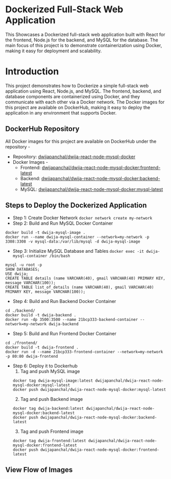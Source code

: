 # Dockerized Full-Stack Web Application
This Showcases a Dockerized full-stack web application built with React for the frontend, Node.js for the backend, and MySQL for the database. The main focus of this project is to demonstrate containerization using Docker, making it easy for deployment and scalability.

# Introduction
This project demonstrates how to Dockerize a simple full-stack web application using React, Node.js, and MySQL. The frontend, backend, and database components are containerized using Docker, and they communicate with each other via a Docker network. The Docker images for this project are available on DockerHub, making it easy to deploy the application in any environment that supports Docker.

## DockerHub Repository
All Docker images for this project are available on DockerHub under the repository -
- Repository: [dwijapanchal/dwija-react-node-mysql-docker](https://hub.docker.com/repository/docker/dwijapanchal/dwija-react-node-mysql-docker/general)
- Docker Images - 
  - Frontend: [dwijapanchal/dwija-react-node-mysql-docker:frontend-latest](https://hub.docker.com/layers/dwijapanchal/dwija-react-node-mysql-docker/frontend-latest/images/sha256-4dc011105824f4f4e098a70d5e42304260af1fe6ca4ec21ba391335f04d945c8?context=repo)
  - Backend: [dwijapanchal/dwija-react-node-mysql-docker:backend-latest](https://hub.docker.com/layers/dwijapanchal/dwija-react-node-mysql-docker/backend-latest/images/sha256-2e8bfd68c855bfc4ea40ef344306755cc3dde3913c800401d30e1bc01c5e4edc?context=repo)
  - MySQL: [dwijapanchal/dwija-react-node-mysql-docker:mysql-latest](https://hub.docker.com/layers/dwijapanchal/dwija-react-node-mysql-docker/latest/images/sha256-bd16095358e14af89f0f4b68bbff32aa0bb7ab2260d188bcc9548fff4b6d6e5e?context=repo)

## Steps to Deploy the Dockerized Application
- Step 1: Create Docker Network `docker network create my-network`
- Step 2: Build and Run MySQL Docker Container
```cd ./database/
docker build -t dwija-mysql-image .
docker run --name dwija-mysql-container --network=my-network -p 3308:3308 -v mysql-data:/var/lib/mysql -d dwija-mysql-image
```
- Step 3: Initialize MySQL Database and Tables `docker exec -it dwija-mysql-container /bin/bash`
```
mysql -u root -p
SHOW DATABASES;
USE dwija;
CREATE TABLE details (name VARCHAR(40), gmail VARCHAR(40) PRIMARY KEY, message VARCHAR(100));
CREATE TABLE list_of_details (name VARCHAR(40), gmail VARCHAR(40) PRIMARY KEY, message VARCHAR(100));
```
- Step 4: Build and Run Backend Docker Container
```
cd ./backend/
docker build -t dwija-backend .
docker run -dp 3500:3500 --name 21bcp333-backend-container --network=my-network dwija-backend
```
- Step 5: Build and Run Frontend Docker Container
```
cd ./frontend/
docker build -t dwija-frontend .
docker run -d --name 21bcp333-frontend-container --network=my-network -p 80:80 dwija-frontend
```
- Step 6: Deploy it to Dockerhub
  1. Tag and push MySQL image
  ```
  docker tag dwija-mysql-image:latest dwijapanchal/dwija-react-node-mysql-docker:mysql-latest
  docker push dwijapanchal/dwija-react-node-mysql-docker:mysql-latest
  ```
  2. Tag and push Backend image
  ```
  docker tag dwija-backend:latest dwijapanchal/dwija-react-node-mysql-docker:backend-latest
  docker push dwijapanchal/dwija-react-node-mysql-docker:backend-latest
  ```
  3. Tag and push Frontend image
  ```
  docker tag dwija-frontend:latest dwijapanchal/dwija-react-node-mysql-docker:frontend-latest
  docker push dwijapanchal/dwija-react-node-mysql-docker:frontend-latest
  ```
## View Flow of Images 